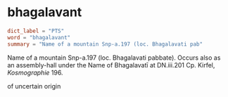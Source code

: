 # bhagalavant

``` toml
dict_label = "PTS"
word = "bhagalavant"
summary = "Name of a mountain Snp-a.197 (loc. Bhagalavati pab"
```

Name of a mountain Snp\-a.197 (loc. Bhagalavati pabbate). Occurs also as an assembly\-hall under the Name of Bhagalavatī at DN.iii.201 Cp. Kirfel, *Kosmographie* 196.

of uncertain origin


